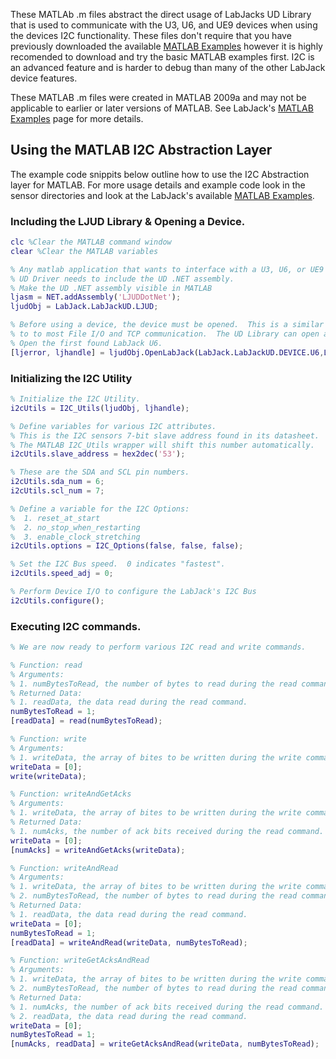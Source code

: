 These MATLAb .m files abstract the direct usage of LabJacks UD Library that is used to communicate with the U3, U6, and UE9 devices when using the devices I2C functionality.  These files don't require that you have previously downloaded the available [MATLAB Examples](https://labjack.com/support/software/examples/ud/matlab) however it is highly recomended to download and try the basic MATLAB examples first.  I2C is an advanced feature and is harder to debug than many of the other LabJack device features.

These MATLAB .m files were created in MATLAB 2009a and may not be applicable to earlier or later versions of MATLAB.  See LabJack's [MATLAB Examples](https://labjack.com/support/software/examples/ud/matlab) page for more details.

## Using the MATLAB I2C Abstraction Layer
The example code snippits below outline how to use the I2C Abstraction layer for MATLAB.  For more usage details and example code look in the sensor directories and look at the LabJack's available [MATLAB Examples](https://labjack.com/support/software/examples/ud/matlab).

### Including the LJUD Library & Opening a Device.
```matlab
clc %Clear the MATLAB command window
clear %Clear the MATLAB variables

% Any matlab application that wants to interface with a U3, U6, or UE9 and the
% UD Driver needs to include the UD .NET assembly.
% Make the UD .NET assembly visible in MATLAB
ljasm = NET.addAssembly('LJUDDotNet');
ljudObj = LabJack.LabJackUD.LJUD;

% Before using a device, the device must be opened.  This is a similar concept
% to to most File I/O and TCP communication.  The UD Library can open a U3, U6, or UE9.
% Open the first found LabJack U6.
[ljerror, ljhandle] = ljudObj.OpenLabJack(LabJack.LabJackUD.DEVICE.U6,LabJack.LabJackUD.CONNECTION.USB,'0',true,0);
```

### Initializing the I2C Utility
```matlab
% Initialize the I2C Utility.
i2cUtils = I2C_Utils(ljudObj, ljhandle);

% Define variables for various I2C attributes.
% This is the I2C sensors 7-bit slave address found in its datasheet.
% The MATLAB I2C_Utils wrapper will shift this number automatically.
i2cUtils.slave_address = hex2dec('53');

% These are the SDA and SCL pin numbers.
i2cUtils.sda_num = 6;
i2cUtils.scl_num = 7;

% Define a variable for the I2C Options:
%  1. reset_at_start
%  2. no_stop_when_restarting
%  3. enable_clock_stretching
i2cUtils.options = I2C_Options(false, false, false);

% Set the I2C Bus speed.  0 indicates "fastest".
i2cUtils.speed_adj = 0;

% Perform Device I/O to configure the LabJack's I2C Bus
i2cUtils.configure();
```

### Executing I2C commands.
```matlab
% We are now ready to perform various I2C read and write commands.

% Function: read
% Arguments:
% 1. numBytesToRead, the number of bytes to read during the read command.
% Returned Data:
% 1. readData, the data read during the read command.
numBytesToRead = 1;
[readData] = read(numBytesToRead);

% Function: write
% Arguments:
% 1. writeData, the array of bites to be written during the write command.
writeData = [0];
write(writeData);

% Function: writeAndGetAcks
% Arguments:
% 1. writeData, the array of bites to be written during the write command.
% Returned Data:
% 1. numAcks, the number of ack bits received during the read command.
writeData = [0];
[numAcks] = writeAndGetAcks(writeData);

% Function: writeAndRead
% Arguments:
% 1. writeData, the array of bites to be written during the write command.
% 2. numBytesToRead, the number of bytes to read during the read command.
% Returned Data:
% 1. readData, the data read during the read command.
writeData = [0];
numBytesToRead = 1;
[readData] = writeAndRead(writeData, numBytesToRead);

% Function: writeGetAcksAndRead
% Arguments:
% 1. writeData, the array of bites to be written during the write command.
% 2. numBytesToRead, the number of bytes to read during the read command.
% Returned Data:
% 1. numAcks, the number of ack bits received during the read command.
% 2. readData, the data read during the read command.
writeData = [0];
numBytesToRead = 1;
[numAcks, readData] = writeGetAcksAndRead(writeData, numBytesToRead);
```